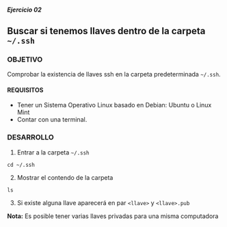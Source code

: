 ##### Ejercicio 02
## Buscar si tenemos llaves dentro de la carpeta `~/.ssh`

### OBJETIVO

Comprobar la existencia de llaves ssh en la carpeta predeterminada `~/.ssh`.

#### REQUISITOS

- Tener un Sistema Operativo Linux basado en Debian: Ubuntu o Linux Mint
- Contar con una terminal.

### DESARROLLO
1. Entrar a la carpeta `~/.ssh`
```
cd ~/.ssh
```

2. Mostrar el contendo de la carpeta
```
ls 
```

3. Si existe alguna llave aparecerá en par `<llave>` y `<llave>.pub`

__Nota:__ Es posible tener varias llaves privadas para una misma computadora
